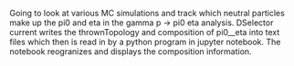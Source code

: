 Going to look at various MC simulations and track which neutral particles make up the pi0 and eta in the gamma p -> pi0 eta analysis. DSelector current writes the thrownTopology and composition of pi0__eta into text files which then is read in by a python program in jupyter notebook. The notebook reogranizes and displays the composition information.
